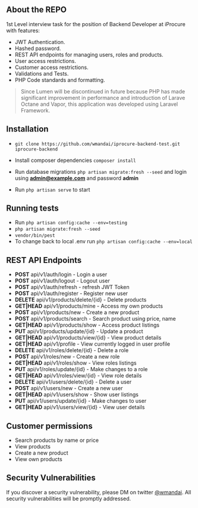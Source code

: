 ## About the REPO

1st Level interview task for the position of Backend Developer at iProcure with features:

- JWT Authentication.
- Hashed password.
- REST API endpoints for managing users, roles and products.
- User access restrictions.
- Customer access restrictions.
- Validations and Tests.
- PHP Code standards and formatting.

> Since Lumen will be discontinued in future because PHP has made significant improvement in performance and introduction of Larave Octane and Vapor, this application was developed using Laravel Framework.

## Installation

- ```git clone https://github.com/wmandai/iprocure-backend-test.git iprocure-backend```  

- Install composer dependencies ```composer install```

- Run database migrations ```php artisan migrate:fresh --seed``` and login using **admin@example.com** and password **admin**

- Run ```php artisan serve``` to start

## Running tests
- Run ```php artisan config:cache --env=testing```
- ```php artisan migrate:fresh --seed```
- ```vendor/bin/pest```
- To change back to local .env run ```php artisan config:cache --env=local```

## REST API Endpoints
- **POST** api/v1/auth/login - Login a user
- **POST**  api/v1/auth/logout - Logout user
- **POST**      api/v1/auth/refresh - refresh JWT Token
- **POST**      api/v1/auth/register - Register new user
- **DELETE**    api/v1/products/delete/{id} - Delete products
- **GET|HEAD**  api/v1/products/mine - Access my own products
- **POST**      api/v1/products/new - Create a new product
- **POST**      api/v1/products/search - Search product using price, name
- **GET|HEAD**  api/v1/products/show - Access product listings
- **PUT**       api/v1/products/update/{id} - Update a product
- **GET|HEAD**  api/v1/products/view/{id} - View product details
- **GET|HEAD**  api/v1/profile - View currently logged in user profile
- **DELETE**    api/v1/roles/delete/{id}  - Delete a role
- **POST**      api/v1/roles/new - Create a new role
- **GET|HEAD**  api/v1/roles/show - View roles listings
- **PUT**       api/v1/roles/update/{id} - Make changes to a role
- **GET|HEAD**  api/v1/roles/view/{id}  - View role details
- **DELETE**    api/v1/users/delete/{id} - Delete a user
- **POST**      api/v1/users/new - Create a new user
- **GET|HEAD**  api/v1/users/show - Show user listings
- **PUT**       api/v1/users/update/{id} - Make changes to user
- **GET|HEAD**  api/v1/users/view/{id}  - View user details

## Customer permissions
- Search products by name or price
- View products
- Create a new product
- View own products

## Security Vulnerabilities

If you discover a security vulnerability, please DM on twitter [@wmandai](https://twitter.com/wmandai). All security vulnerabilities will be promptly addressed.
